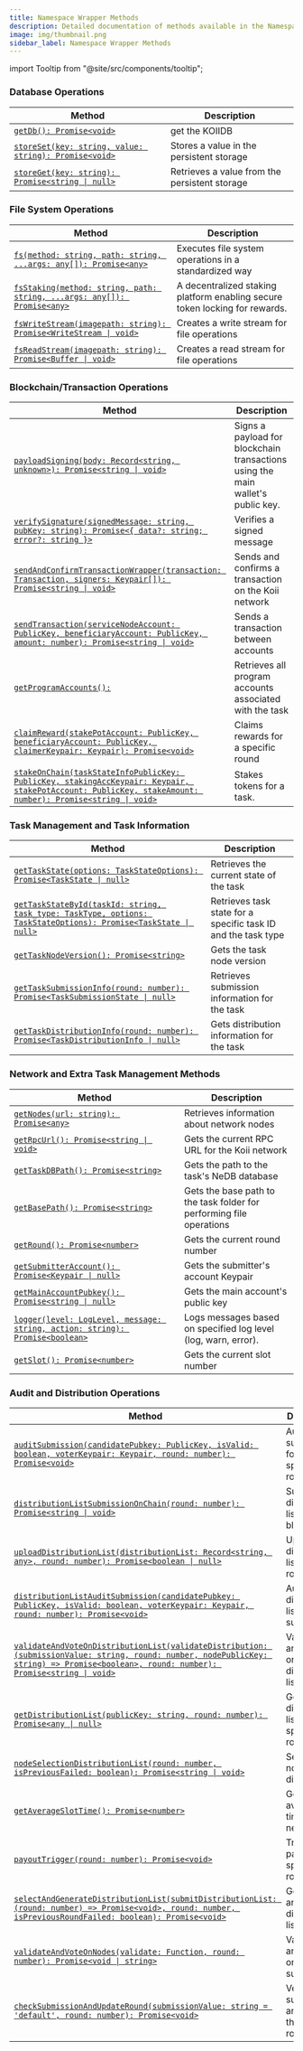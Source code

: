 ```yaml
---
title: Namespace Wrapper Methods
description: Detailed documentation of methods available in the Namespace Wrapper for interacting with tasks and the blockchain.
image: img/thumbnail.png
sidebar_label: Namespace Wrapper Methods
---
```


import Tooltip from "@site/src/components/tooltip";

### Database Operations

| Method                                                                     | Description                                   |
| -------------------------------------------------------------------------- | --------------------------------------------- |
| [`getDb(): Promise<void>`](nedb#getting-database-instance)                 | get the KOIIDB                                |
| [`storeSet(key: string, value: string): Promise<void>`](nedb#storing-data) | Stores a value in the persistent storage      |
| [`storeGet(key: string): Promise<string \| null>`](nedb#retrieving-data)   | Retrieves a value from the persistent storage |

### File System Operations

| Method                                                                                                        | Description                                                                 |
| ------------------------------------------------------------------------------------------------------------- | --------------------------------------------------------------------------- |
| [`fs(method: string, path: string, ...args: any[]): Promise<any>`](filesystem-access#fs-method)               | Executes file system operations in a standardized way                       |
| [`fsStaking(method: string, path: string, ...args: any[]): Promise<any>`](filesystem-access#fsstaking-method) | A decentralized staking platform enabling secure token locking for rewards. |
| [`fsWriteStream(imagepath: string): Promise<WriteStream \| void>`](filesystem-access#fswritestream-method)    | Creates a write stream for file operations                                  |
| [`fsReadStream(imagepath: string): Promise<Buffer \| void>`](filesystem-access#fsreadstream-method)           | Creates a read stream for file operations                                   |

### Blockchain/Transaction Operations

| Method                                                                                                                                                                                    | Description                                                                     |
| ----------------------------------------------------------------------------------------------------------------------------------------------------------------------------------------- | ------------------------------------------------------------------------------- |
| [`payloadSigning(body: Record<string, unknown>): Promise<string \| void>`](wallet-signatures#2-payloadsigning)                                                                            | Signs a payload for blockchain transactions using the main wallet's public key. |
| [`verifySignature(signedMessage: string, pubKey: string): Promise<{ data?: string; error?: string }>`](wallet-signatures#3-verifysignature)                                               | Verifies a signed message                                                       |
| [`sendAndConfirmTransactionWrapper(transaction: Transaction, signers: Keypair[]): Promise<string \| void>`](wallet-signatures#1-sendandconfirmtransactionwrapper)                         | Sends and confirms a transaction on the Koii network                            |
| [`sendTransaction(serviceNodeAccount: PublicKey, beneficiaryAccount: PublicKey, amount: number): Promise<string \| void>`](wallet-signatures#sendtransaction)                             | Sends a transaction between accounts                                            |
| [`getProgramAccounts():`](wallet-signatures#getprogramaccounts)                                                                                                                           | Retrieves all program accounts associated with the task                         |
| [`claimReward(stakePotAccount: PublicKey, beneficiaryAccount: PublicKey, claimerKeypair: Keypair): Promise<void>`](wallet-signatures#claimreward)                                         | Claims rewards for a specific round                                             |
| [`stakeOnChain(taskStateInfoPublicKey: PublicKey, stakingAccKeypair: Keypair, stakePotAccount: PublicKey, stakeAmount: number): Promise<string \| void>`](wallet-signatures#stakeonchain) | Stakes tokens for a task.                                                       |

### Task Management and Task Information

| Method                                                                                                                                                        | Description                                                   |
| ------------------------------------------------------------------------------------------------------------------------------------------------------------- | ------------------------------------------------------------- |
| [`getTaskState(options: TaskStateOptions): Promise<TaskState \| null>`](task-state#gettaskstate-or-gettaskstatebyid)                                          | Retrieves the current state of the task                       |
| [`getTaskStateById(taskId: string, task_type: TaskType, options: TaskStateOptions): Promise<TaskState \| null>`](task-state#gettaskstate-or-gettaskstatebyid) | Retrieves task state for a specific task ID and the task type |
| [`getTaskNodeVersion(): Promise<string>`](task-state#gettasknodeversion)                                                                                      | Gets the task node version                                    |
| [`getTaskSubmissionInfo(round: number): Promise<TaskSubmissionState \| null>`](task-state#gettasksubmissioninfo)                                              | Retrieves submission information for the task                 |
| [`getTaskDistributionInfo(round: number): Promise<TaskDistributionInfo \| null>`](task-state#gettaskdistributioninfo)                                         | Gets distribution information for the task                    |

### Network and Extra Task Management Methods

| Method                                                                                  | Description                                                          |
| --------------------------------------------------------------------------------------- | -------------------------------------------------------------------- |
| [`getNodes(url: string): Promise<any>`](#getnodes)                                      | Retrieves information about network nodes                            |
| [`getRpcUrl(): Promise<string \| void>`](#getrpcurl)                                    | Gets the current RPC URL for the Koii network                        |
| [`getTaskDBPath(): Promise<string>`](#gettaskdbpath)                                    | Gets the path to the task's NeDB database                            |
| [`getBasePath(): Promise<string>`](#getbasepath)                                        | Gets the base path to the task folder for performing file operations |
| [`getRound(): Promise<number>`](#getround)                                              | Gets the current round number                                        |
| [`getSubmitterAccount(): Promise<Keypair \| null>`](#getsubmitteraccount)               | Gets the submitter's account Keypair                                 |
| [`getMainAccountPubkey(): Promise<string \| null>`](#getmainaccountpubkey)              | Gets the main account's public key                                   |
| [`logger(level: LogLevel, message: string, action: string): Promise<boolean>`](#logger) | Logs messages based on specified log level (log, warn, error).       |
| [`getSlot(): Promise<number>`](#getslot)                                                | Gets the current slot number                                         |

### Audit and Distribution Operations

| Method                                                                                                                                                                                                                       | Description                                        |
| ---------------------------------------------------------------------------------------------------------------------------------------------------------------------------------------------------------------------------- | -------------------------------------------------- |
| [`auditSubmission(candidatePubkey: PublicKey, isValid: boolean, voterKeypair: Keypair, round: number): Promise<void>`](#auditsubmission)                                                                                     | Audits a submission for a specific round           |
| [`distributionListSubmissionOnChain(round: number): Promise<string \| void>`](#distributionlistsubmissiononchain)                                                                                                            | Submits distribution list to the blockchain        |
| [`uploadDistributionList(distributionList: Record<string, any>, round: number): Promise<boolean \| null>`](#uploaddistributionlist)                                                                                          | Uploads a distribution list for a round            |
| [`distributionListAuditSubmission(candidatePubkey: PublicKey, isValid: boolean, voterKeypair: Keypair, round: number): Promise<void>`](#distributionlistauditsubmission)                                                     | Audits a distribution list submission              |
| [`validateAndVoteOnDistributionList(validateDistribution: (submissionValue: string, round: number, nodePublicKey: string) => Promise<boolean>, round: number): Promise<string \| void>`](#validateandvoteondistributionlist) | Validates and votes on distribution lists          |
| [`getDistributionList(publicKey: string, round: number): Promise<any \| null>`](#getdistributionlist)                                                                                                                        | Gets the distribution list for a specific round    |
| [`nodeSelectionDistributionList(round: number, isPreviousFailed: boolean): Promise<string \| void>`](#nodeselectiondistributionlist)                                                                                         | Selects nodes for distribution                     |
| [`getAverageSlotTime(): Promise<number>`](#getaverageslottime)                                                                                                                                                               | Gets average slot time for the network             |
| [`payoutTrigger(round: number): Promise<void>`](#payouttrigger)                                                                                                                                                              | Triggers payout for a specific round               |
| [`selectAndGenerateDistributionList(submitDistributionList: (round: number) => Promise<void>, round: number, isPreviousRoundFailed: boolean): Promise<void>`](#selectandgeneratedistributionlist)                            | Generates and selects distribution list            |
| [`validateAndVoteOnNodes(validate: Function, round: number): Promise<void \| string>`](#validateandvoteonnodes)                                                                                                              | Validates and votes on node submissions            |
| [`checkSubmissionAndUpdateRound(submissionValue: string = 'default', round: number): Promise<void>`](#checksubmissionandupdateround)                                                                                         | Verifies submissions and updates the current round |

